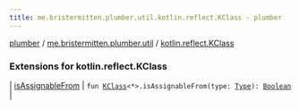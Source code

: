 ```yaml
---
title: me.bristermitten.plumber.util.kotlin.reflect.KClass - plumber
---
```


[plumber](../../index.html) / [me.bristermitten.plumber.util](../index.html) / [kotlin.reflect.KClass](./index.html)

### Extensions for kotlin.reflect.KClass

| [isAssignableFrom](is-assignable-from.html) | `fun `[`KClass`](https://kotlinlang.org/api/latest/jvm/stdlib/kotlin.reflect/-k-class/index.html)`<*>.isAssignableFrom(type: `[`Type`](https://docs.oracle.com/javase/6/docs/api/java/lang/reflect/Type.html)`): `[`Boolean`](https://kotlinlang.org/api/latest/jvm/stdlib/kotlin/-boolean/index.html) |

